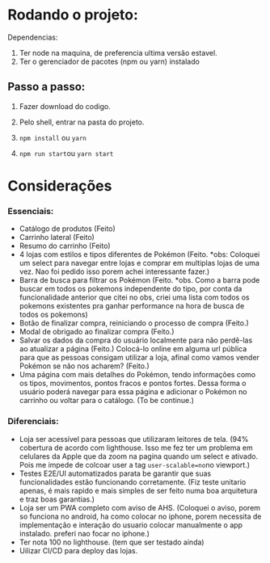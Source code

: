 # Rodando o projeto:

Dependencias:

1. Ter node na maquina, de preferencia ultima versão estavel.
2. Ter o gerenciador de pacotes (npm ou yarn) instalado

## Passo a passo:

1. Fazer download do codigo.
2. Pelo shell, entrar na pasta do projeto.

3. `npm install` ou `yarn`
4. `npm run start`ou `yarn start`

# Considerações

### Essenciais:

-   Catálogo de produtos (Feito)
-   Carrinho lateral (Feito)
-   Resumo do carrinho (Feito)
-   4 lojas com estilos e tipos diferentes de Pokémon (Feito. \*obs: Coloquei um select para navegar entre lojas e comprar em multiplas lojas de uma vez. Nao foi pedido isso porem achei interessante fazer.)
-   Barra de busca para filtrar os Pokémon (Feito. \*obs. Como a barra pode buscar em todos os pokemons independente do tipo, por conta da funcionalidade anterior que citei no obs, criei uma lista com todos os pokemons existentes pra ganhar performance na hora de busca de todos os pokemons)
-   Botão de finalizar compra, reiniciando o processo de compra (Feito.)
-   Modal de obrigado ao finalizar compra (Feito.)
-   Salvar os dados da compra do usuário localmente para não perdê-las ao atualizar a página (Feito.)
    Colocá-lo online em alguma url pública para que as pessoas consigam utilizar a loja, afinal como vamos vender Pokémon se não nos acharem? (Feito.)
-   Uma página com mais detalhes do Pokémon, tendo informações como os tipos, movimentos, pontos fracos e pontos fortes. Dessa forma o usuário poderá navegar para essa página e adicionar o Pokémon no carrinho ou voltar para o catálogo. (To be continue.)

### Diferenciais:

-   Loja ser acessível para pessoas que utilizaram leitores de tela. (94% cobertura de acordo com lighthouse. Isso me fez ter um problema em celulares da Apple que da zoom na pagina quando um select e ativado. Pois me impede de colcoar user a tag `user-scalable=no`no viewport.)
-   Testes E2E/UI automatizados parata be garantir que suas funcionalidades estão funcionando corretamente. (Fiz teste unitario apenas, é mais rapido e mais simples de ser feito numa boa arquitetura e traz boas garantias.)
-   Loja ser um PWA completo com aviso de AHS. (Coloquei o aviso, porem so funciona no android, ha como colocar no iphone, porem necessita de implementação e interação do usuario colocar manualmente o app instalado. preferi nao focar no iphone.)
-   Ter nota 100 no lighthouse. (tem que ser testado ainda)
-   Uilizar CI/CD para deploy das lojas.
